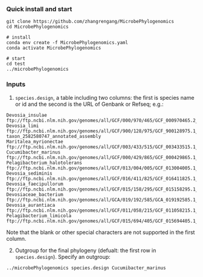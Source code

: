 
### Quick install and start ###
```
git clone https://github.com/zhangrengang/MicrobePhylogenomics
cd MicrobePhylogenomics

# install
conda env create -f MicrobePhylogenomics.yaml
conda activate MicrobePhylogenomics

# start
cd test
../microbePhylogenomics
```

### Inputs ###
1. `species.design`, a table including two columns: the first is species name or id and the second is the URL of Genbank or Refseq; e.g.:
```
Devosia_insulae ftp://ftp.ncbi.nlm.nih.gov/genomes/all/GCF/000/970/465/GCF_000970465.2_ASM97046v2
Devosia_limi    ftp://ftp.ncbi.nlm.nih.gov/genomes/all/GCF/900/128/975/GCF_900128975.1_IMG-taxon_2582580747_annotated_assembly
Maritalea_myrionectae   ftp://ftp.ncbi.nlm.nih.gov/genomes/all/GCF/003/433/515/GCF_003433515.1_ASM343351v1
Cucumibacter_marinus    ftp://ftp.ncbi.nlm.nih.gov/genomes/all/GCF/000/429/865/GCF_000429865.1_ASM42986v1
Pelagibacterium_halotolerans    ftp://ftp.ncbi.nlm.nih.gov/genomes/all/GCF/013/004/005/GCF_013004005.1_ASM1300400v1
Devosia_sediminis       ftp://ftp.ncbi.nlm.nih.gov/genomes/all/GCF/016/411/825/GCF_016411825.1_ASM1641182v1
Devosia_faecipullorum   ftp://ftp.ncbi.nlm.nih.gov/genomes/all/GCF/015/158/295/GCF_015158295.1_ASM1515829v1
Devosiaceae_bacterium   ftp://ftp.ncbi.nlm.nih.gov/genomes/all/GCA/019/192/585/GCA_019192585.1_ASM1919258v1
Devosia_aurantiaca      ftp://ftp.ncbi.nlm.nih.gov/genomes/all/GCF/011/058/215/GCF_011058215.1_ASM1105821v1
Pelagibacterium_limicola        ftp://ftp.ncbi.nlm.nih.gov/genomes/all/GCF/015/694/405/GCF_015694405.1_ASM1569440v1
```
Note that the blank or other special characters are not supported in the first column.

2. Outgroup for the final phylogeny (defualt: the first row in `species.design`). Specify an outgroup:
```
../microbePhylogenomics species.design Cucumibacter_marinus
```
